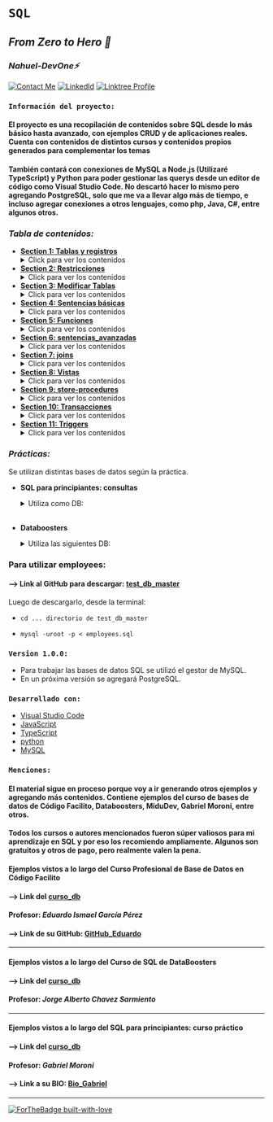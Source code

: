 # **`SQL`** 
## *From Zero to Hero 💪* 
### *Nahuel-DevOne⚡*
[![Contact Me](https://img.shields.io/badge/Email-informational?style=for-the-badge&logo=Mail.Ru&logoColor=fff&color=c6362c)](mailto:nahue.developer1@gmail.com)
[![LinkedId](https://img.shields.io/badge/LinkedIn-informational?style=for-the-badge&logo=linkedin&logoColor=fff&color=0274b3)](https://www.linkedin.com/in/nahuel-developer/)
[![Linktree Profile](https://img.shields.io/badge/Linktree-informational?style=for-the-badge&logo=linktree&logoColor=51e36d&color=343941)](https://linktr.ee/nahuel.lopez)

### **`Información del proyecto:`**

#### El proyecto es una recopilación de contenidos sobre SQL desde lo más básico hasta avanzado, con ejemplos CRUD y de aplicaciones reales. Cuenta con contenidos de distintos cursos y contenidos propios generados para complementar los temas
#### También contará con conexiones de MySQL a Node.js (Utilizaré TypeScript) y Python para poder gestionar las querys desde un editor de código como Visual Studio Code. No descartó hacer lo mismo pero agregando PostgreSQL, solo que me va a llevar algo más de tiempo, e incluso agregar conexiones a otros lenguajes, como php, Java, C#, entre algunos otros.

### *Tabla de contenidos:*
  - [**Section 1: Tablas y registros**](#1-tablas_y_registros)
    <details>
      <summary>Click para ver los contenidos</summary>
      - Creación de bases de datos entre otros.
      - dfadaf
      - dfadff
      - dafdaf
      - fdafaf
      - fdadfafd
      </details>
  - [**Section 2: Restricciones**](#2-restricciones)
    <details>
      <summary>Click para ver los contenidos</summary>
      - Creación de bases de datos entre otros.
      - dfadaf
      - dfadff
      - dafdaf
      - fdafaf
      - fdadfafd
      </details>
  - [**Section 3: Modificar Tablas**](#3-modificar_tablas)
    <details>
      <summary>Click para ver los contenidos</summary>
      - Creación de bases de datos entre otros.
      - dfadaf
      - dfadff
      - dafdaf
      - fdafaf
      - fdadfafd
      </details>
  - [**Section 4: Sentencias básicas**](#4-sentencias-basicas)
    <details>
      <summary>Click para ver los contenidos</summary>
      - Creación de bases de datos entre otros.
      - dfadaf
      - dfadff
      - dafdaf
      - fdafaf
      - fdadfafd
      </details>
  - [**Section 5: Funciones**](#5-funciones)
    <details>
      <summary>Click para ver los contenidos</summary>
      - Creación de bases de datos entre otros.
      - dfadaf
      - dfadff
      - dafdaf
      - fdafaf
      - fdadfafd
      </details>
  - [**Section 6: sentencias_avanzadas**](#6-sentencias_avanzadas)
    <details>
      <summary>Click para ver los contenidos</summary>
      - Creación de bases de datos entre otros.
      - dfadaf
      - dfadff
      - dafdaf
      - fdafaf
      - fdadfafd
      </details>
  - [**Section 7: joins**](#7-joins)
    <details>
      <summary>Click para ver los contenidos</summary>
      - Creación de bases de datos entre otros.
      - dfadaf
      - dfadff
      - dafdaf
      - fdafaf
      - fdadfafd
      </details>
  - [**Section 8: Vistas**](#8-vistas)
    <details>
      <summary>Click para ver los contenidos</summary>
      - Creación de bases de datos entre otros.
      - dfadaf
      - dfadff
      - dafdaf
      - fdafaf
      - fdadfafd
      </details>
  - [**Section 9: store-procedures**](#9-store-procedures)
    <details>
      <summary>Click para ver los contenidos</summary>
      - Creación de bases de datos entre otros.
      - dfadaf
      - dfadff
      - dafdaf
      - fdafaf
      - fdadfafd
      </details>
  - [**Section 10: Transacciones**](#10-transacciones)
    <details>
      <summary>Click para ver los contenidos</summary>
      - Creación de bases de datos entre otros.
      - dfadaf
      - dfadff
      - dafdaf
      - fdafaf
      - fdadfafd
      </details>
  - [**Section 11: Triggers**](#11-Triggers)
    <details>
      <summary>Click para ver los contenidos</summary>
      - Creación de bases de datos entre otros.
      - dfadaf
      - dfadff
      - dafdaf
      - fdafaf
      - fdadfafd
      </details>
  
### *Prácticas:*
Se utilizan distintas bases de datos según la práctica. 
  - **SQL para principiantes: consultas**
    <details>
      <summary>Utiliza como DB:</summary>
      
      - consultas
      </details>
      <br>
  - **Databoosters**
    <details>
      <summary>Utiliza las siguientes DB:</summary>
      
      - numpidb
      - world
      - employees
      </details>

### Para utilizar employees:

#### --> Link al GitHub para descargar: [test_db_master]

[test_db_master]: <https://github.com/datacharmer/test_db>

Luego de descargarlo, desde la terminal:
  
  - `cd ... directorio de test_db_master`

  - `mysql -uroot -p < employees.sql`

### **`Version 1.0.0:`**

- Para trabajar las bases de datos SQL se utilizó el gestor de MySQL.
- En un próxima versión se agregará PostgreSQL.

### **`Desarrollado con:`**

- [Visual Studio Code](https://code.visualstudio.com/)
- [JavaScript](https://developer.mozilla.org/es/docs/Web/JavaScript)
- [TypeScript](https://www.typescriptlang.org/)
- [python](https://www.python.org/)
- [MySQL](https://www.mysql.com/)


### **`Menciones:`**

#### El material sigue en proceso porque voy a ir generando otros ejemplos y agregando más contenidos. Contiene ejemplos del curso de bases de datos de Código Facilito, Databoosters, MiduDev, Gabriel Moroni, entre otros.
#### Todos los cursos o autores mencionados fueron súper valiosos para mi aprendizaje en SQL y por eso los recomiendo ampliamente. Algunos son gratuitos y otros de pago, pero realmente valen la pena. 

#### Ejemplos vistos a lo largo del __Curso Profesional de Base de Datos en Código Facilito__

#### --> Link del [curso_db]

[curso_db]: <https://codigofacilito.com/cursos/base-datos-profesional>

#### **Profesor:** *Eduardo Ismael García Pérez*

#### --> Link de su GitHub: [GitHub_Eduardo]

[github_eduardo]: <https://github.com/eduardogpg>

--------------
#### Ejemplos vistos a lo largo del __Curso de SQL de DataBoosters__

#### --> Link del [curso_db]

[curso_db]: <https://www.udemy.com/course/sql-desde-cero-curso-practico/?kw=consultas+en+sql&src=sac>

#### **Profesor:** *Jorge Alberto Chavez Sarmiento*

---------------------
#### Ejemplos vistos a lo largo del __SQL para principiantes: curso práctico__

#### --> Link del [curso_db]

[curso_db]: <https://www.udemy.com/course/sql-para-principiantes-curso-practico/?kw=sql+para+principiantes&src=sac>

#### **Profesor:** *Gabriel Moroni*

#### --> Link a su BIO: [Bio_Gabriel]

[Bio_Gabriel]: <https://bio.link/codercave?s=08>
--------------

  <!-- Hecho con amor -->
[![ForTheBadge built-with-love](http://ForTheBadge.com/images/badges/built-with-love.svg)](https://GitHub.com/Nahuel-Devone/)